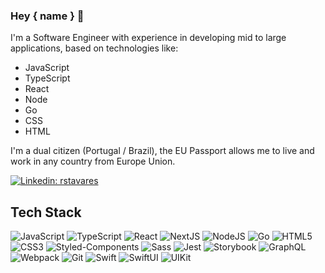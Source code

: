 ### Hey { name } 🤘

I'm a Software Engineer with experience in developing mid to large applications, based on technologies like:

- JavaScript
- TypeScript
- React
- Node
- Go
- CSS
- HTML


I'm a dual citizen (Portugal / Brazil), the EU Passport allows me to live and work in any country from Europe Union.

[![Linkedin: rstavares](https://img.shields.io/badge/-Linkedin-blue?style=flat-square&logo=Linkedin&logoColor=white&link=https://www.linkedin.com/in/rstavares)](https://www.linkedin.com/in/rstavares)


## Tech Stack

![JavaScript](https://img.shields.io/badge/-JavaScript-black?style=flat-square&logo=javascript)
![TypeScript](https://img.shields.io/badge/-TypeScript-007ACC?style=flat-square&logo=typescript&logoColor=white)
![React](https://img.shields.io/badge/-React-20232a?style=flat-square&logo=react)
![NextJS](https://img.shields.io/badge/NextJS-000000?style=flat-square&logo=nextdotjs&logoColor=white)
![NodeJS](https://img.shields.io/badge/-NodeJS-20232a?style=flat-square&logo=node.js)
![Go](https://img.shields.io/badge/-Go-20232a?style=flat-square&logo=go)
![HTML5](https://img.shields.io/badge/-HTML5-E34F26?style=flat-square&logo=html5&logoColor=white)
![CSS3](https://img.shields.io/badge/-CSS3-1572B6?style=flat-square&logo=css3)
![Styled-Components](https://img.shields.io/badge/-StyledComponents-2B3A42?style=flat-square&logo=styled-components)
![Sass](https://img.shields.io/badge/-Sass-CC6699?style=flat-square&logo=sass&logoColor=white)
![Jest](https://img.shields.io/badge/-Jest-15C213?style=flat-square&logo=jest)
![Storybook](https://img.shields.io/badge/-Storybook-black?style=flat-square&logo=storybook&logoColor=#FF4785)
![GraphQL](https://img.shields.io/badge/-GraphQL-171E26?style=flat-square&logo=graphql&logoColor=E10098)
![Webpack](https://img.shields.io/badge/-Webpack-2B3A42?style=flat-square&logo=webpack)
![Git](https://img.shields.io/badge/-Git-black?style=flat-square&logo=git)
![Swift](https://img.shields.io/badge/-Swift-F05138?style=flat-square&logo=swift&logoColor=white)
![SwiftUI](https://img.shields.io/badge/-SwiftUI-006ffd?style=flat-square&logo=swift&logoColor=black)
![UIKit](https://img.shields.io/badge/-UIKit-2396F3?style=flat-square&logo=uikit&logoColor=white)

